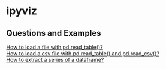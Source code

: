# ipyviz

## Questions and Examples

[How to load a file with pd.read_table()?](http://localhost:8888/notebooks/scripts/How%20to%20access%20a%20series%20of%20a%20dataframe%3F.ipynb)    
[How to load a csv file with pd.read_table() and pd.read_csv()?](http://localhost:8888/notebooks/scripts/How%20to%20load%20a%20csv%20file%20with%20pd.read_table%20and%20pd.read_csv%3F.ipynb)    
[How to extract a series of a dataframe?](http://localhost:8888/notebooks/scripts/Load%20file%20with%20pd.read_table.ipynb)    
